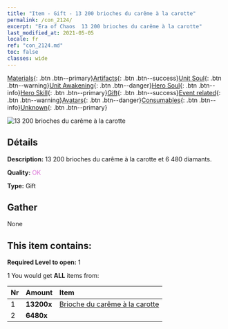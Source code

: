 ```yaml
---
title: "Item - Gift - 13 200 brioches du carême à la carotte"
permalink: /con_2124/
excerpt: "Era of Chaos  13 200 brioches du carême à la carotte"
last_modified_at: 2021-05-05
locale: fr
ref: "con_2124.md"
toc: false
classes: wide
---
```

 [Materials](/ItemsFR/){: .btn .btn--primary}[Artifacts](/ItemsFR/Artifacts/){: .btn .btn--success}[Unit Soul](/ItemsFR/UnitSoul/){: .btn .btn--warning}[Unit Awakening](/ItemsFR/UnitAwakening/){: .btn .btn--danger}[Hero Soul](/ItemsFR/HeroSoul/){: .btn .btn--info}[Hero Skill](/ItemsFR/HeroSkill/){: .btn .btn--primary}[Gift](/ItemsFR/Gift/){: .btn .btn--success}[Event related](/ItemsFR/Events/){: .btn .btn--warning}[Avatars](/ItemsFR/Avatars/){: .btn .btn--danger}[Consumables](/ItemsFR/Consumables/){: .btn .btn--info}[Unknown](/ItemsFR/Unknown/){: .btn .btn--primary}

 ![13 200 brioches du carême à la carotte](/images/t/i_907591.png)

## Détails
 **Description:** 13 200 brioches du carême à la carotte et 6 480 diamants.

 **Quality:** <span style="color: #DA70D6">OK</span>

 **Type:** Gift

## Gather

  None

## This item contains:

 **Required Level to open:** 1

 1 You would get **ALL** items  from:

  | Nr | Amount |     Item    |
  |:---|:-------|:------------|
  | 1 |  **13200x** | [Brioche du carême à la carotte](/ItemsFR/con_2119/) |  | 
  | 2 |  **6480x** | <i class="fas fa-gem"/> |  | 

